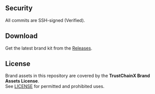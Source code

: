 ## Security
All commits are SSH-signed (Verified).

## Download
Get the latest brand kit from the [Releases](../../releases/latest).

## License
Brand assets in this repository are covered by the **TrustChainX Brand Assets License**.  
See [LICENSE](./LICENSE) for permitted and prohibited uses.